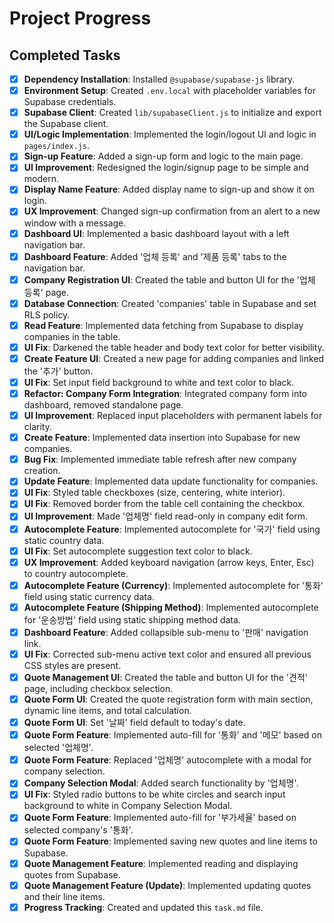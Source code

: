 # Project Progress

## Completed Tasks

- [x] **Dependency Installation**: Installed `@supabase/supabase-js` library.
- [x] **Environment Setup**: Created `.env.local` with placeholder variables for Supabase credentials.
- [x] **Supabase Client**: Created `lib/supabaseClient.js` to initialize and export the Supabase client.
- [x] **UI/Logic Implementation**: Implemented the login/logout UI and logic in `pages/index.js`.
- [x] **Sign-up Feature**: Added a sign-up form and logic to the main page.
- [x] **UI Improvement**: Redesigned the login/signup page to be simple and modern.
- [x] **Display Name Feature**: Added display name to sign-up and show it on login.
- [x] **UX Improvement**: Changed sign-up confirmation from an alert to a new window with a message.
- [x] **Dashboard UI**: Implemented a basic dashboard layout with a left navigation bar.
- [x] **Dashboard Feature**: Added '업체 등록' and '제품 등록' tabs to the navigation bar.
- [x] **Company Registration UI**: Created the table and button UI for the '업체 등록' page.
- [x] **Database Connection**: Created 'companies' table in Supabase and set RLS policy.
- [x] **Read Feature**: Implemented data fetching from Supabase to display companies in the table.
- [x] **UI Fix**: Darkened the table header and body text color for better visibility.
- [x] **Create Feature UI**: Created a new page for adding companies and linked the '추가' button.
- [x] **UI Fix**: Set input field background to white and text color to black.
- [x] **Refactor: Company Form Integration**: Integrated company form into dashboard, removed standalone page.
- [x] **UI Improvement**: Replaced input placeholders with permanent labels for clarity.
- [x] **Create Feature**: Implemented data insertion into Supabase for new companies.
- [x] **Bug Fix**: Implemented immediate table refresh after new company creation.
- [x] **Update Feature**: Implemented data update functionality for companies.
- [x] **UI Fix**: Styled table checkboxes (size, centering, white interior).
- [x] **UI Fix**: Removed border from the table cell containing the checkbox.
- [x] **UI Improvement**: Made '업체명' field read-only in company edit form.
- [x] **Autocomplete Feature**: Implemented autocomplete for '국가' field using static country data.
- [x] **UI Fix**: Set autocomplete suggestion text color to black.
- [x] **UX Improvement**: Added keyboard navigation (arrow keys, Enter, Esc) to country autocomplete.
- [x] **Autocomplete Feature (Currency)**: Implemented autocomplete for '통화' field using static currency data.
- [x] **Autocomplete Feature (Shipping Method)**: Implemented autocomplete for '운송방법' field using static shipping method data.
- [x] **Dashboard Feature**: Added collapsible sub-menu to '판매' navigation link.
- [x] **UI Fix**: Corrected sub-menu active text color and ensured all previous CSS styles are present.
- [x] **Quote Management UI**: Created the table and button UI for the '견적' page, including checkbox selection.
- [x] **Quote Form UI**: Created the quote registration form with main section, dynamic line items, and total calculation.
- [x] **Quote Form UI**: Set '날짜' field default to today's date.
- [x] **Quote Form Feature**: Implemented auto-fill for '통화' and '메모' based on selected '업체명'.
- [x] **Quote Form Feature**: Replaced '업체명' autocomplete with a modal for company selection.
- [x] **Company Selection Modal**: Added search functionality by '업체명'.
- [x] **UI Fix**: Styled radio buttons to be white circles and search input background to white in Company Selection Modal.
- [x] **Quote Form Feature**: Implemented auto-fill for '부가세율' based on selected company's '통화'.
- [x] **Quote Form Feature**: Implemented saving new quotes and line items to Supabase.
- [x] **Quote Management Feature**: Implemented reading and displaying quotes from Supabase.
- [x] **Quote Management Feature (Update)**: Implemented updating quotes and their line items.
- [x] **Progress Tracking**: Created and updated this `task.md` file.